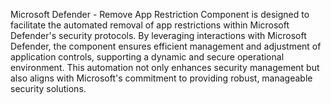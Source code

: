 Microsoft Defender - Remove App Restriction Component is designed to facilitate the automated removal of app restrictions within Microsoft Defender's security protocols. By leveraging interactions with Microsoft Defender, the component ensures efficient management and adjustment of application controls, supporting a dynamic and secure operational environment. This automation not only enhances security management but also aligns with Microsoft's commitment to providing robust, manageable security solutions.
